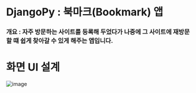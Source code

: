 # DjangoPy : 북마크(Bookmark) 앱
### 개요 : 자주 방문하는 사이트를 등록해 두었다가 나중에 그 사이트에 재방문할 떄 쉽게 찾아갈 수 있게 해주는 앱입니다.

화면 UI 설계
===========================================
![image](https://user-images.githubusercontent.com/77563750/111481005-e3efd080-8775-11eb-8e7c-ab5586565e89.png)
